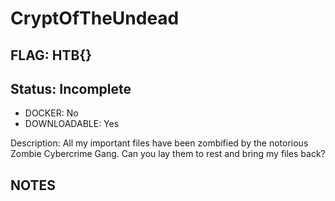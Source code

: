 # CryptOfTheUndead

## FLAG: HTB{}

## Status: Incomplete

+ DOCKER: No
+ DOWNLOADABLE: Yes

Description: All my important files have been zombified by the notorious Zombie Cybercrime Gang. Can you lay them to rest and bring my files back?

## NOTES

